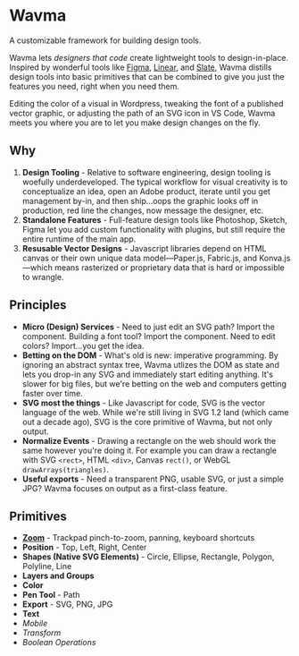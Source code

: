 # Wavma

A customizable framework for building design tools.

Wavma lets *designers that code* create lightweight tools to design-in-place. Inspired by wonderful tools like [Figma](https://www.figma.com/), [Linear](https://linear.app/), and [Slate](https://github.com/ianstormtaylor/slate), Wavma distills design tools into basic primitives that  can be combined to give you just the features you need, right when you need them.

Editing the color of a visual in Wordpress, tweaking the font of a published vector graphic, or adjusting the path of an SVG icon in VS Code, Wavma meets you where you are to let you make design changes on the fly.

## Why

1. **Design Tooling** - Relative to software engineering, design tooling is woefully underdeveloped. The typical workflow for visual creativity is to conceptualize an idea, open an Adobe product, iterate until you get management by-in, and then ship...oops the graphic looks off in production, red line the changes, now message the designer, etc.
2. **Standalone Features** - Full-feature design tools like Photoshop, Sketch, Figma let you add custom functionality with plugins, but still require the entire runtime of the main app.
3. **Resusable Vector Designs** - Javascript libraries depend on HTML canvas or their own unique data model—Paper.js, Fabric.js, and Konva.js—which means rasterized or proprietary data that is hard or impossible to wrangle.

## Principles

- **Micro (Design) Services** - Need to just edit an SVG path? Import the component. Building a font tool? Import the component. Need to edit colors? Import...you get the idea.
- **Betting on the DOM** - What's old is new: imperative programming. By ignoring an abstract syntax tree, Wavma utlizes the DOM as state and lets you drop-in any SVG and immediately start editing anything. It's slower for big files, but we're betting on the web and computers getting faster over time.
- **SVG most the things** - Like Javascript for code, SVG is the vector language of the web. While we're still living in SVG 1.2 land (which came out a decade ago), SVG is the core primitive of Wavma, but not only output.
- **Normalize Events** - Drawing a rectangle on the web should work the same however you're doing it. For example you can draw a rectangle with SVG `<rect>`, HTML `<div>`, Canvas `rect()`, or WebGL `drawArrays(triangles)`.
- **Useful exports** - Need a transparent PNG, usable SVG, or just a simple JPG? Wavma focuses on output as a first-class feature.

## Primitives

- [**Zoom**](https://github.com/wavma/enhance) - Trackpad pinch-to-zoom, panning, keyboard shortcuts
- **Position** - Top, Left, Right, Center
- **Shapes (Native SVG Elements)** - Circle, Ellipse, Rectangle, Polygon, Polyline, Line
- **Layers and Groups**
- **Color**
- **Pen Tool** - Path
- **Export** - SVG, PNG, JPG
- **Text**
- *Mobile*
- *Transform*
- *Boolean Operations*
